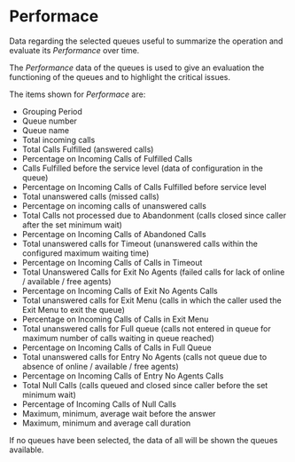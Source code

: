 # Performace

Data regarding the selected queues useful to summarize the
operation and evaluate its *Performance* over time.

The *Performance* data of the queues is used to give an evaluation
the functioning of the queues and to highlight the critical issues.

The items shown for *Performace*  are:

- Grouping Period
- Queue number
- Queue name
- Total incoming calls
- Total Calls Fulfilled (answered calls)
- Percentage on Incoming Calls of Fulfilled Calls
- Calls Fulfilled before the service level (data of
configuration in the queue)
- Percentage on Incoming Calls of Calls Fulfilled before
service level
- Total unanswered calls (missed calls)
- Percentage on incoming calls of unanswered calls
- Total Calls not processed due to Abandonment (calls closed since
caller after the set minimum wait)
- Percentage on Incoming Calls of Abandoned Calls
- Total unanswered calls for Timeout (unanswered calls
within the configured maximum waiting time)
- Percentage on Incoming Calls of Calls in Timeout
- Total Unanswered Calls for Exit No Agents (failed calls for
lack of online / available / free agents)
- Percentage on Incoming Calls of Exit No Agents Calls
- Total unanswered calls for Exit Menu (calls in which the
caller used the Exit Menu to exit the queue)
- Percentage on Incoming Calls of Calls in Exit Menu
- Total unanswered calls for Full queue (calls not entered in
queue for maximum number of calls waiting in queue reached)
- Percentage on Incoming Calls of Calls in Full Queue
- Total unanswered calls for Entry No Agents (calls not
queue due to absence of online / available / free agents)
- Percentage on Incoming Calls of Entry No Agents Calls
- Total Null Calls (calls queued and closed since
caller before the set minimum wait)
- Percentage of Incoming Calls of Null Calls
- Maximum, minimum, average wait before the answer
- Maximum, minimum and average call duration

If no queues have been selected, the data of all will be shown
the queues available.
